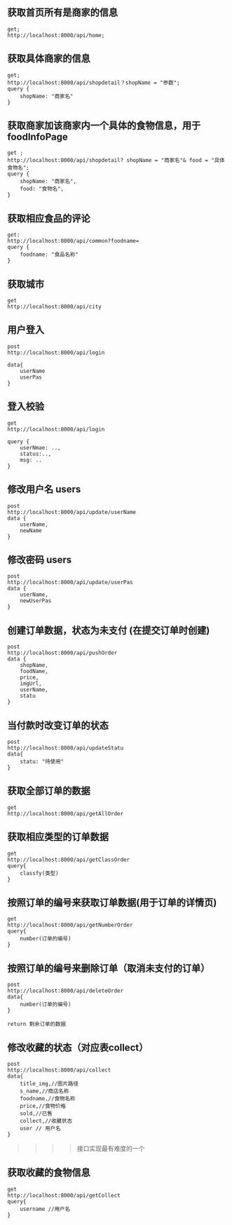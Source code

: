 ## 获取首页所有是商家的信息
    get;
    http://localhost:8000/api/home;

##  获取具体商家的信息
    get;
    http://localhost:8000/api/shopdetail？shopName = "参数";
    query {
        shopName: "商家名"
    }

## 获取商家加该商家内一个具体的食物信息，用于foodInfoPage
    get ;
    http://localhost:8000/api/shopdetail? shopName = "商家名"& food = "具体食物名";
    query {
        shopName: "商家名",
        food: "食物名",
    }

## 获取相应食品的评论
    get:
    http://localhost:8000/api/common?foodname= 
    query {
        foodname: "食品名称"
    }

## 获取城市
    get
    http://localhost:8000/api/city


## 用户登入
    post 
    http://localhost:8000/api/login
    
    data{
        userName
        userPas
    }

## 登入校验
    get
    http://localhost:8000/api/login

    query {
        userNmae: ..,
        status:..,
        msg: ..
    }

   
## 修改用户名  users 
    post
    http://localhost:8000/api/update/userName
    data {
        userName,
        newName
    }

## 修改密码 users
    post 
    http://localhost:8000/api/update/userPas
    data {
        userName,
        newUserPas
    }

## 创建订单数据，状态为未支付 (在提交订单时创建)
    post 
    http://localhost:8000/api/pushOrder
    data {
        shopName,
        foodName,
        price,
        imgUrl,
        userName,
        statu
    }

## 当付款时改变订单的状态
    post 
    http://localhost:8000/api/updateStatu
    data{
        statu: "待使用"
    }


## 获取全部订单的数据
    get
    http://localhost:8000/api/getAllOrder


## 获取相应类型的订单数据
    get
    http://localhost:8000/api/getClassOrder
    query{
        classfy(类型)
    }

## 按照订单的编号来获取订单数据(用于订单的详情页)
    get
    http://localhost:8000/api/getNumberOrder
    query{
        number(订单的编号)
    }

## 按照订单的编号来删除订单（取消未支付的订单）
    post
    http://localhost:8000/api/deleteOrder
    data{
        number(订单的编号)
    }

    return 剩余订单的数据



## 修改收藏的状态（对应表collect）
    post
    http://localhost:8000/api/collect
    data{
        title_img,//图片路径
        s_name,//商店名称
        foodname,//食物名称
        price,//食物价格
        sold,//已售
        collect,//收藏状态
        user // 用户名
    }
>>>> 接口实现最有难度的一个

## 获取收藏的食物信息
    get
    http://localhost:8000/api/getCollect
    query{
        username //用户名   
    }
